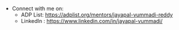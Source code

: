 * Connect with me on:
  * ADP List: https://adplist.org/mentors/jayapal-vummadi-reddy
  * LinkedIn : https://www.linkedin.com/in/jayapal-vummadi/

